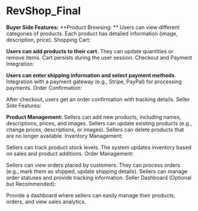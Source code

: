 # RevShop_Final

**Buyer Side Features:**
**Product Browsing:
**
Users can view different categories of products.
Each product has detailed information (image, description, price).
Shopping Cart:

**Users can add products to their cart.**
They can update quantities or remove items.
Cart persists during the user session.
Checkout and Payment Integration:

**Users can enter shipping information and select payment methods**.
Integration with a payment gateway (e.g., Stripe, PayPal) for processing payments.
Order Confirmation:

After checkout, users get an order confirmation with tracking details.
Seller Side Features:

**Product Management:**
Sellers can add new products, including names, descriptions, prices, and images.
Sellers can update existing products (e.g., change prices, descriptions, or images).
Sellers can delete products that are no longer available.
Inventory Management:

Sellers can track product stock levels.
The system updates inventory based on sales and product additions.
Order Management:

Sellers can view orders placed by customers.
They can process orders (e.g., mark them as shipped, update shipping details).
Sellers can manage order statuses and provide tracking information.
Seller Dashboard (Optional but Recommended):

Provide a dashboard where sellers can easily manage their products, orders, and view sales analytics.
